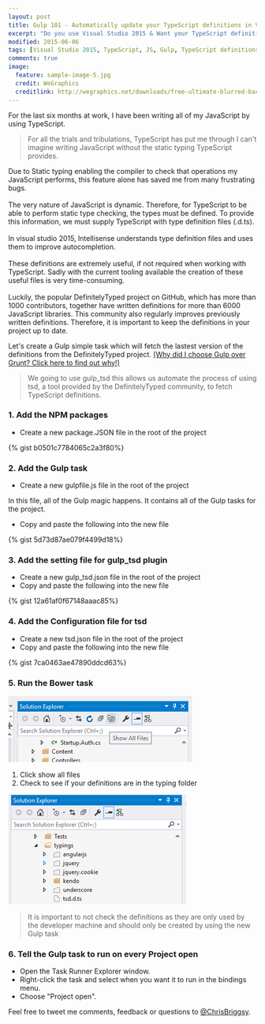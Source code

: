 ```yaml
---
layout: post
title: Gulp 101 - Automatically update your TypeScript definitions in Visual Studio 2015
excerpt: "Do you use Visual Studio 2015 & Want your TypeScript definitions to automatically update?"
modified: 2015-06-06
tags: [Visual Studio 2015, TypeScript, JS, Gulp, TypeScript definitions ]
comments: true
image:
  feature: sample-image-5.jpg
  credit: WeGraphics
  creditlink: http://wegraphics.net/downloads/free-ultimate-blurred-background-pack/
---
```

For the last six months at work, I have been writing all of my JavaScript by using TypeScript.

> For all the trials and tribulations, TypeScript has put me through I can't imagine writing JavaScript without the static typing TypeScript provides.

Due to Static typing enabling the compiler to check that operations my JavaScript performs, this feature alone has saved me from many frustrating bugs.<br><br>The very nature of JavaScript is dynamic. Therefore, for TypeScript to be able to perform static type checking, the types must be defined.  To provide this information, we must supply TypeScript with type definition files (.d.ts). <br><br>In visual studio 2015, Intellisense understands type definition files and uses them to improve autocompletion.<br><br>These definitions are extremely useful, if not required when working with  TypeScript.  Sadly with the current tooling available the creation of these useful files is very time-consuming. <br><br>Luckily, the popular DefinitelyTyped project on GitHub, which has more than 1000 contributors, together have written definitions for more than 6000 JavaScript libraries. This community also regularly improves previously written definitions. Therefore, it is important to keep the definitions in your project up to date.

Let's create a Gulp simple task which will fetch the lastest version of the definitions from the DefinitelyTyped project. [(Why did I choose Gulp over Grunt? Click here to find out why!)](http://blog.chrisbriggsy.com/Gulp-101-CSS-all-the-LESS/)

> We going to use gulp_tsd this allows us automate the process of using tsd, a tool provided by the DefinitelyTyped community, to fetch TypeScript definitions.

### 1. Add the NPM packages

* Create a new package.JSON file in the root of the project

{% gist b0501c7784065c2a3f80%}

### 2. Add the Gulp task

* Create a new gulpfile.js file in the root of the project

In this file, all of the Gulp magic happens. It contains all of the Gulp tasks for the project.

* Copy and paste the following into the new file

{% gist 5d73d87ae079f4499d18%}

### 3. Add the setting file for gulp_tsd plugin

* Create a new gulp_tsd.json file in the root of the project
* Copy and paste the following into the new file

{% gist 12a61af0f67148aaac85%}

### 4. Add the Configuration file for tsd

* Create a new tsd.json file in the root of the project
* Copy and paste the following into the new file

{% gist 7ca0463ae47890ddcd63%}

### 5. Run the Bower task

![Click show all files](/images/2015-08-24_12-22-41-compressor.png)

1. Click show all files
2. Check to see if your definitions are in the typing folder

![Definitions are in the typing folder](/images/2015-08-25_12-08-50-compressor.png)

> It is important to not check the definitions as they are only used by the developer machine and should only be created by using the new Gulp task 

### 6. Tell the Gulp task to run on every Project open

* Open the Task Runner Explorer window. 
* Right-click the task and select when you want it to run in the bindings menu. 
* Choose "Project open".

Feel free to tweet me comments, feedback or questions to [@ChrisBriggsy](https://twitter.com/ChrisBriggsy).